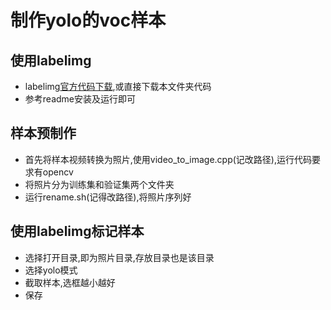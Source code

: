 # 制作yolo的voc样本
## 使用labelimg
- labelimg[官方代码下载](https://github.com/tzutalin/labelImg),或直接下载本文件夹代码
- 参考readme安装及运行即可
## 样本预制作
- 首先将样本视频转换为照片,使用video_to_image.cpp(记改路径),运行代码要求有opencv
- 将照片分为训练集和验证集两个文件夹
- 运行rename.sh(记得改路径),将照片序列好
## 使用labelimg标记样本
- 选择打开目录,即为照片目录,存放目录也是该目录
- 选择yolo模式
- 截取样本,选框越小越好
- 保存

